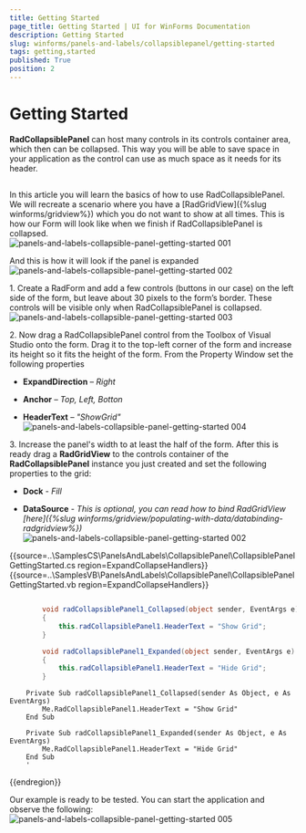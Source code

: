 ```yaml
---
title: Getting Started
page_title: Getting Started | UI for WinForms Documentation
description: Getting Started
slug: winforms/panels-and-labels/collapsiblepanel/getting-started
tags: getting,started
published: True
position: 2
---
```


# Getting Started

__RadCollapsiblePanel__ can host many controls in its controls container area, which then can be collapsed. This way you will be able to save space in your application as the control can use as much space as it needs for its header. 

## 

In this article you will learn the basics of how to use RadCollapsiblePanel. We will recreate a scenario where you have a [RadGridView]({%slug winforms/gridview%}) which you do not want to show at all times. This is how our Form will look like when we finish if RadCollapsiblePanel is collapsed.<br>![panels-and-labels-collapsible-panel-getting-started 001](images/panels-and-labels-collapsible-panel-getting-started001.png)

And this is how it will look if the panel is expanded <br>![panels-and-labels-collapsible-panel-getting-started 002](images/panels-and-labels-collapsible-panel-getting-started002.png)

1\. Create a RadForm and add a few controls (buttons in our case) on the left side of the form, but leave about 30 pixels to the form’s border. These controls will be visible only when RadCollapsiblePanel is collapsed. <br>![panels-and-labels-collapsible-panel-getting-started 003](images/panels-and-labels-collapsible-panel-getting-started003.png)

2\. Now drag a RadCollapsiblePanel control from the Toolbox of Visual Studio onto the form. Drag it to the top-left corner of the form and increase its height so it fits the height of the form. From the Property Window set the following properties

* __ExpandDirection__ – *Right*

* __Anchor__ – *Top, Left, Botton*

* __HeaderText__ – *"ShowGrid"*<br>![panels-and-labels-collapsible-panel-getting-started 004](images/panels-and-labels-collapsible-panel-getting-started004.png)

3\. Increase the panel's width to at least the half of the form. After this is ready drag a __RadGridView__ to the controls container of the __RadCollapsiblePanel__ instance you just created and set the following properties to the grid:

* __Dock__ - *Fill*

* __DataSource__ - *This is optional, you can read how to bind RadGridView [here]({%slug winforms/gridview/populating-with-data/databinding-radgridview%})*<br>![panels-and-labels-collapsible-panel-getting-started 002](images/panels-and-labels-collapsible-panel-getting-started002.png)

{{source=..\SamplesCS\PanelsAndLabels\CollapsiblePanel\CollapsiblePanelGettingStarted.cs region=ExpandCollapseHandlers}} 
{{source=..\SamplesVB\PanelsAndLabels\CollapsiblePanel\CollapsiblePanelGettingStarted.vb region=ExpandCollapseHandlers}} 

````C#

        void radCollapsiblePanel1_Collapsed(object sender, EventArgs e)
        {
            this.radCollapsiblePanel1.HeaderText = "Show Grid";
        }

        void radCollapsiblePanel1_Expanded(object sender, EventArgs e)
        {
            this.radCollapsiblePanel1.HeaderText = "Hide Grid";
        }
````
````VB.NET
    Private Sub radCollapsiblePanel1_Collapsed(sender As Object, e As EventArgs)
        Me.RadCollapsiblePanel1.HeaderText = "Show Grid"
    End Sub

    Private Sub radCollapsiblePanel1_Expanded(sender As Object, e As EventArgs)
        Me.RadCollapsiblePanel1.HeaderText = "Hide Grid"
    End Sub
    '
````

{{endregion}} 

Our example is ready to be tested. You can start the application and observe the following: <br>![panels-and-labels-collapsible-panel-getting-started 005](images/panels-and-labels-collapsible-panel-getting-started005.gif)

